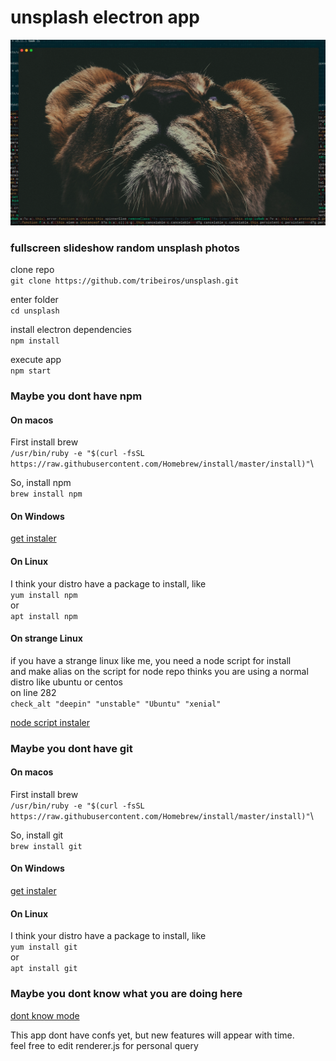 # unsplash electron app

![unsplash app](https://raw.githubusercontent.com/tribeiros/unsplash/develop/unsplash.png)


### fullscreen slideshow random unsplash photos

clone repo\
`git clone https://github.com/tribeiros/unsplash.git`

enter folder\
`cd unsplash`

install electron dependencies\
`npm install`

execute app\
`npm start`

### Maybe you dont have npm

#### On macos
First install brew\
`/usr/bin/ruby -e "$(curl -fsSL https://raw.githubusercontent.com/Homebrew/install/master/install)"`\

So, install npm\
`brew install npm`

#### On Windows
[get instaler](https://nodejs.org/en/download/)

#### On Linux
I think your distro have a package to install, like\
`yum install npm`\
or\
`apt install npm`

#### On strange Linux
if you have a strange linux like me, you need a node script for install\
and make alias on the script for node repo thinks you are using a normal distro like ubuntu or centos\
on line 282\
`check_alt "deepin" "unstable" "Ubuntu" "xenial"`

[node script instaler](https://raw.githubusercontent.com/tribeiros/unsplash/master/nodeinstall.sh)

### Maybe you dont have git

#### On macos
First install brew\
`/usr/bin/ruby -e "$(curl -fsSL https://raw.githubusercontent.com/Homebrew/install/master/install)"`\

So, install git\
`brew install git`

#### On Windows
[get instaler](https://git-scm.com/download/win)

#### On Linux
I think your distro have a package to install, like\
`yum install git`\
or\
`apt install git`

### Maybe you dont know what you are doing here
[dont know mode](http://caosfera.com.br)


This app dont have confs yet, but new features will appear with time.\
feel free to edit renderer.js for personal query 


